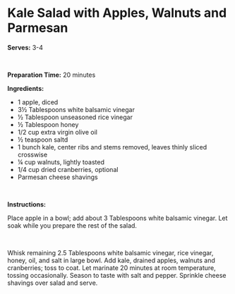 Kale Salad with Apples, Walnuts and Parmesan
============================================

**Serves:** 3-4

 

**Preparation Time:** 20 minutes

**Ingredients:**

-   1 apple, diced
-   3½ Tablespoons white balsamic vinegar
-   ½ Tablespoon unseasoned rice vinegar
-   ½ Tablespoon honey
-   1/2 cup extra virgin olive oil
-   ½ teaspoon saltd
-   1 bunch kale, center ribs and stems removed, leaves thinly sliced crosswise
-   ¼ cup walnuts, lightly toasted
-   1/4 cup dried cranberries, optional
-   Parmesan cheese shavings

 

**Instructions:**

Place apple in a bowl; add about 3 Tablespoons white balsamic vinegar. Let soak while you prepare the rest of the salad.

 

Whisk remaining 2.5 Tablespoons white balsamic vinegar, rice vinegar, honey, oil, and salt in large bowl. Add kale, drained apples, walnuts and cranberries; toss to coat. Let marinate 20 minutes at room temperature, tossing occasionally. Season to taste with salt and pepper. Sprinkle cheese shavings over salad and serve.
